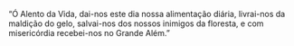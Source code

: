 ﻿“Ó Alento da Vida, dai-nos este dia nossa alimentação diária, livrai-nos da maldição do gelo, salvai-nos dos nossos inimigos da floresta, e com misericórdia recebei-nos no Grande Além.”